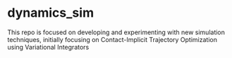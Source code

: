 # dynamics_sim

This repo is focused on developing and experimenting with new simulation techniques, initially focusing on Contact-Implicit Trajectory Optimization using Variational Integrators